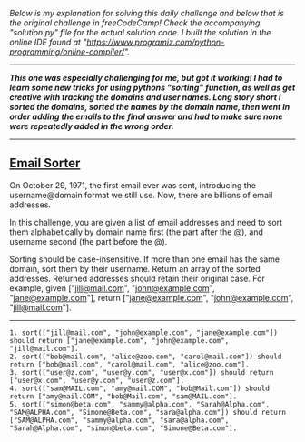 *Below is my explanation for solving this daily challenge and below that is the original challenge in freeCodeCamp! Check the accompanying "solution.py" file for the actual solution code. I built the solution in the online IDE found at "https://www.programiz.com/python-programming/online-compiler/".*

****

***This one was especially challenging for me, but got it working! I had to learn some new tricks for using pythons "sorting" function, as well as get creative with tracking the domains and user names. Long story short I sorted the domains, sorted the names by the domain name, then went in order adding the emails to the final answer and had to make sure none were repeatedly added in the wrong order.***

****

## [Email Sorter](https://www.freecodecamp.org/learn/daily-coding-challenge/2025-10-29)

On October 29, 1971, the first email ever was sent, introducing the username@domain format we still use. Now, there are billions of email addresses.

In this challenge, you are given a list of email addresses and need to sort them alphabetically by domain name first (the part after the @), and username second (the part before the @).

Sorting should be case-insensitive.
If more than one email has the same domain, sort them by their username.
Return an array of the sorted addresses.
Returned addresses should retain their original case.
For example, given ["jill@mail.com", "john@example.com", "jane@example.com"], return ["jane@example.com", "john@example.com", "jill@mail.com"].

****

    1. sort(["jill@mail.com", "john@example.com", "jane@example.com"]) should return ["jane@example.com", "john@example.com", "jill@mail.com"].
    2. sort(["bob@mail.com", "alice@zoo.com", "carol@mail.com"]) should return ["bob@mail.com", "carol@mail.com", "alice@zoo.com"].
    3. sort(["user@z.com", "user@y.com", "user@x.com"]) should return ["user@x.com", "user@y.com", "user@z.com"].
    4. sort(["sam@MAIL.com", "amy@mail.COM", "bob@Mail.com"]) should return ["amy@mail.COM", "bob@Mail.com", "sam@MAIL.com"].
    5. sort(["simon@beta.com", "sammy@alpha.com", "Sarah@Alpha.com", "SAM@ALPHA.com", "Simone@Beta.com", "sara@alpha.com"]) should return ["SAM@ALPHA.com", "sammy@alpha.com", "sara@alpha.com", "Sarah@Alpha.com", "simon@beta.com", "Simone@Beta.com"].
